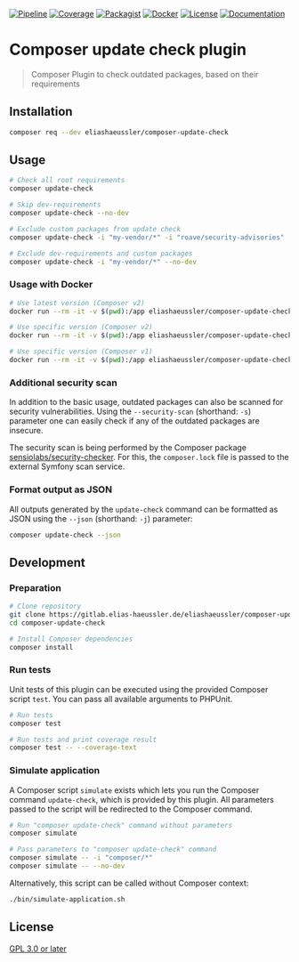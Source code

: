 [![Pipeline](https://gitlab.elias-haeussler.de/eliashaeussler/composer-update-check/badges/master/pipeline.svg)](https://gitlab.elias-haeussler.de/eliashaeussler/composer-update-check/-/pipelines)
[![Coverage](https://gitlab.elias-haeussler.de/eliashaeussler/composer-update-check/badges/master/coverage.svg)](https://gitlab.elias-haeussler.de/eliashaeussler/composer-update-check/-/pipelines)
[![Packagist](https://badgen.net/packagist/v/eliashaeussler/composer-update-check)](https://packagist.org/packages/eliashaeussler/composer-update-check)
[![Docker](https://img.shields.io/docker/v/eliashaeussler/composer-update-check?label=docker&sort=semver)](https://hub.docker.com/r/eliashaeussler/composer-update-check)
[![License](https://badgen.net/packagist/license/eliashaeussler/composer-update-check)](LICENSE)
[![Documentation](https://badgen.net/badge/read/the%20docs/cyan)](https://docs.elias-haeussler.de/composer-update-check/)

# Composer update check plugin

> Composer Plugin to check outdated packages, based on their requirements

## Installation

```bash
composer req --dev eliashaeussler/composer-update-check
```

## Usage

```bash
# Check all root requirements
composer update-check

# Skip dev-requirements
composer update-check --no-dev

# Exclude custom packages from update check
composer update-check -i "my-vendor/*" -i "roave/security-advisories"

# Exclude dev-requirements and custom packages
composer update-check -i "my-vendor/*" --no-dev
```

### Usage with Docker

```bash
# Use latest version (Composer v2)
docker run --rm -it -v $(pwd):/app eliashaeussler/composer-update-check

# Use specific version (Composer v2)
docker run --rm -it -v $(pwd):/app eliashaeussler/composer-update-check:0.6.0

# Use specific version (Composer v1)
docker run --rm -it -v $(pwd):/app eliashaeussler/composer-update-check:0.6.0-v1
```

### Additional security scan

In addition to the basic usage, outdated packages can also be scanned
for security vulnerabilities. Using the `--security-scan` (shorthand: `-s`)
parameter one can easily check if any of the outdated packages are
insecure.

The security scan is being performed by the Composer package
[sensiolabs/security-checker](https://packagist.org/packages/sensiolabs/security-checker).
For this, the `composer.lock` file is passed to the external Symfony
scan service.

### Format output as JSON

All outputs generated by the `update-check` command can be formatted
as JSON using the `--json` (shorthand: `-j`) parameter:

```bash
composer update-check --json
```

## Development

### Preparation

```bash
# Clone repository
git clone https://gitlab.elias-haeussler.de/eliashaeussler/composer-update-check.git
cd composer-update-check

# Install Composer dependencies
composer install
```

### Run tests

Unit tests of this plugin can be executed using the provided Composer
script `test`. You can pass all available arguments to PHPUnit.

```bash
# Run tests
composer test

# Run tests and print coverage result
composer test -- --coverage-text
```

### Simulate application

A Composer script `simulate` exists which lets you run the Composer
command `update-check`, which is provided by this plugin. All parameters
passed to the script will be redirected to the Composer command.

```bash
# Run "composer update-check" command without parameters
composer simulate

# Pass parameters to "composer update-check" command
composer simulate -- -i "composer/*"
composer simulate -- --no-dev
```

Alternatively, this script can be called without Composer context:

```bash
./bin/simulate-application.sh
```

## License

[GPL 3.0 or later](LICENSE)
